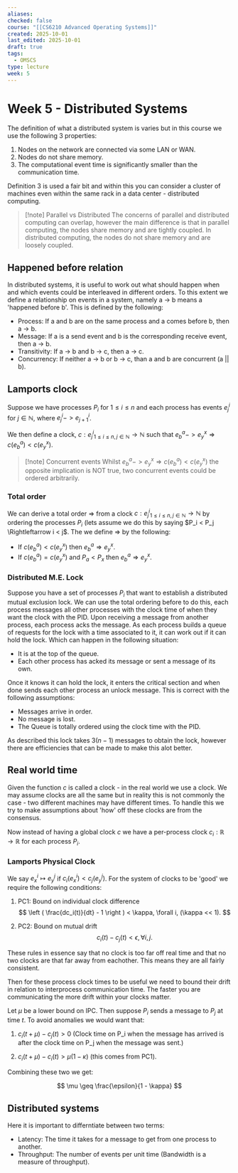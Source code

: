 ```yaml
---
aliases:
checked: false
course: "[[CS6210 Advanced Operating Systems]]"
created: 2025-10-01
last_edited: 2025-10-01
draft: true
tags:
  - OMSCS
type: lecture
week: 5
---
```

# Week 5 - Distributed Systems

The definition of what a distributed system is varies but in this course we use the following 3 properties:

1. Nodes on the network are connected via some LAN or WAN.
2. Nodes do not share memory.
3. The computational event time is significantly smaller than the communication time.

Definition 3 is used a fair bit and within this you can consider a cluster of machines even within the same rack in a data center - distributed computing.

> [!note] Parallel vs Distributed
> The concerns of parallel and distributed computing can overlap, however the main difference is that in parallel computing, the nodes share memory and are tightly coupled. In distributed computing, the nodes do not share memory and are loosely coupled.

## Happened before relation

In distributed systems, it is useful to work out what should happen when and which events could be interleaved in different orders.
To this extent we define a relationship on events in a system, namely a -> b means a 'happened before b'. This is defined by the following:

- Process: If a and b are on the same process and a comes before b, then a -> b.
- Message: If a is a send event and b is the corresponding receive event, then a -> b.
- Transitivity: If a -> b and b -> c, then a -> c.
- Concurrency: If neither a -> b or b -> c, than a and b are concurrent (a || b).

## Lamports clock

Suppose we have processes $P_i$ for $1 \leq i \leq n$ and each process has events $e^i_j$ for $j \in \mathbb{N}$, where $e^i_j -> e^i_{j+1}$.

We then define a clock, $c: {e^i_j}_{1 \leq i \leq n, j \in \mathbb{N}} \rightarrow \mathbb{N}$ such that $e^a_b -> e^x_y \Rightarrow c(e^a_b) < c(e^x_y)$.

> [!note] Concurrent events
> Whilst $e^a_b -> e^x_y \Rightarrow c(e^a_b) < c(e^x_y)$ the opposite implication is NOT true, two concurrent events could be ordered arbitrarily.

### Total order

We can derive a total order $\Rightarrow$ from a clock $c: {e^i_j}_{1 \leq i \leq n, j \in \mathbb{N}} \rightarrow \mathbb{N}$ by ordering the processes $P_i$ (lets assume we do this by saying $P_i < P_j \Rightleftarrow i < j$.
The we define $\Rightarrow$ by the following:
- If $c(e^a_b) < c(e^x_y)$ then $e^a_b \Rightarrow e^x_y$.
- If $c(e^a_b) = c(e^x_y)$ and $P_a < P_x$ then $e^a_b \Rightarrow e^x_y$.

### Distributed M.E. Lock

Suppose you have a set of processes $P_i$ that want to establish a distributed mutual exclusion lock.
We can use the total ordering before to do this, each process messages all other processes with the clock time of when they want the clock with the PID.
Upon receiving a message from another process, each process acks the message.
As each process builds a queue of requests for the lock with a time associated to it, it can work out if it can hold the lock. Which can happen in the following situation:

- It is at the top of the queue.
- Each other process has acked its message or sent a message of its own.

Once it knows it can hold the lock, it enters the critical section and when done sends each other process an unlock message.
This is correct with the following assumptions:

- Messages arrive in order.
- No message is lost.
- The Queue is totally ordered using the clock time with the PID.

As described this lock takes $3(n-1)$ messages to obtain the lock, however there are efficiencies that can be made to make this alot better.

## Real world time

Given the function $c$ is called a clock - in the real world we use a clock.
We may assume clocks are all the same but in reality this is not commonly the case - two different machines may have different times.
To handle this we try to make assumptions about 'how' off these clocks are from the consensus.

Now instead of having a global clock $c$ we have a per-process clock $c_i: \mathbb{R} \rightarrow \mathbb{R}$ for each process $P_i$.

### Lamports Physical Clock

We say $e^i_x \mapsto e^j_y$ if $c_i(e^i_x) < c_j(e^j_y)$.
For the system of clocks to be 'good' we require the following conditions:

1. PC1: Bound on individual clock difference
$$
\left ( \frac{dc_i(t)}{dt} - 1 \right ) < \kappa, \forall i, (\kappa << 1).
$$

2. PC2: Bound on mutual drift
$$
c_i(t) - c_j(t) < \epsilon, \forall i,j.
$$

These rules in essence say that no clock is too far off real time and that no two clocks are that far away from eachother.
This means they are all fairly consistent.

Then for these process clock times to be useful we need to bound their drift in relation to interprocess communication time.
The faster you are communicating the more drift within your clocks matter.

Let $\mu$ be a lower bound on IPC.
Then suppose $P_i$ sends a message to $P_j$ at time $t$.
To avoid anomalies we would want that:

1. $c_i(t + \mu) - c_j(t) > 0$ (Clock time on P_i when the message has arrived is after the clock time on P_j when the message was sent.)

2. $c_i(t + \mu) - c_i(t) > \mu(1-\kappa)$ (this comes from PC1).

Combining these two we get:

$$
\mu \geq \frac{\epsilon}{1 - \kappa}
$$

## Distributed systems

Here it is important to differntiate between two terms:

- Latency: The time it takes for a message to get from one process to another.
- Throughput: The number of events per unit time (Bandwidth is a measure of throughput).
